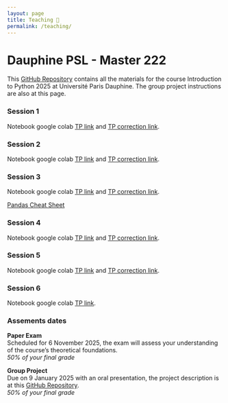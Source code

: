```yaml
---
layout: page
title: Teaching 🏫
permalink: /teaching/
---
```


# Dauphine PSL - Master 222 

This [GitHub Repository](https://github.com/Zaltarba/PSL_python_for_finance/tree/main) contains all the materials for the course Introduction to Python 2025 at Université Paris Dauphine. The group project instructions are also at this page.

### Session 1 

Notebook google colab [TP link](https://colab.research.google.com/github/Zaltarba/PSL_python_for_finance/blob/main/python_session_1.ipynb) and [TP correction  link](https://colab.research.google.com/github/Zaltarba/PSL_python_for_finance/blob/main/python_session_1_corrected.ipynb).

### Session 2 

Notebook google colab [TP link](https://colab.research.google.com/github/Zaltarba/PSL_python_for_finance/blob/main/python_session_2.ipynb) and [TP correction  link](https://colab.research.google.com/github/Zaltarba/PSL_python_for_finance/blob/main/python_session_2_corrected.ipynb).

### Session 3 

Notebook google colab [TP link](https://colab.research.google.com/github/Zaltarba/PSL_python_for_finance/blob/main/python_session_3.ipynb) and [TP correction  link](https://colab.research.google.com/github/Zaltarba/PSL_python_for_finance/blob/main/python_session_3_corrected.ipynb).

[Pandas Cheat Sheet](https://pandas.pydata.org/Pandas_Cheat_Sheet.pdf)

### Session 4 

Notebook google colab [TP link](https://colab.research.google.com/github/Zaltarba/PSL_python_for_finance/blob/main/python_session_4.ipynb) and [TP correction  link](https://colab.research.google.com/github/Zaltarba/PSL_python_for_finance/blob/main/python_session_4_corrected.ipynb).

### Session 5

Notebook google colab [TP link](https://colab.research.google.com/github/Zaltarba/PSL_python_for_finance/blob/main/python_session_5.ipynb) and [TP correction  link](https://colab.research.google.com/github/Zaltarba/PSL_python_for_finance/blob/main/python_session_5_corrected.ipynb).

### Session 6

Notebook google colab [TP link](https://colab.research.google.com/github/Zaltarba/PSL_python_for_finance/blob/main/python_session_6.ipynb).

### Assements dates 

**Paper Exam**  
Scheduled for 6 November 2025, the exam will assess your understanding of the course’s theoretical foundations.  
*50% of your final grade*

**Group Project**  
Due on 9 January 2025 with an oral presentation, the project description is at this [GitHub Repository](https://github.com/Zaltarba/PSL_python_for_finance/tree/main).  
*50% of your final grade*


